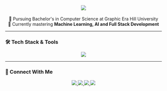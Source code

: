 <h1 align="center">
  <img src="https://readme-typing-svg.herokuapp.com?font=Righteous&size=40&center=true&vCenter=true&width=600&height=70&duration=4000&lines=Hello+👋;I'm+Anchal+Panwar!;Computer+Science+Student;" /> 
</h1>

<div align="center">
  
🔭 Pursuing Bachelor's in Computer Science at Graphic Era Hill University  
🌱 Currently mastering **Machine Learning, AI and Full Stack Development**  
  
</div>

---

### 🛠️ Tech Stack & Tools

<div align="center">
  <img src="https://skillicons.dev/icons?i=react,php,c,java,vscode,python,css,cpp,mysql,git,github,figma,html,javascript,idea,eclipse,&perline=8" />
</div>

---

### 🔗 Connect With Me

<div align="center"> 
  <a href="mailto:panwaranchal2511@gmail.com">
    <img src="https://img.shields.io/badge/Gmail-EA4335?style=for-the-badge&logo=gmail&logoColor=white" />
  </a>
  <a href="https://www.linkedin.com/in/anchal-panwar-87650b285/" target="_blank">
    <img src="https://img.shields.io/badge/LinkedIn-0A66C2?style=for-the-badge&logo=linkedin&logoColor=white" />
  </a>
  <a href="https://anchalpanwar11.github.io/My_portfolio/" target="_blank">
     <img src="https://img.shields.io/badge/Portfolio-FF6C37?style=for-the-badge&logo=google-chrome&logoColor=white" />
  </a>
  <a href="https://leetcode.com/u/AnchalPanwar11/" target="_blank">
     <img src="https://img.shields.io/badge/LeetCode-FFA116?style=for-the-badge&logo=leetcode&logoColor=black" />
  </a>
</div>

